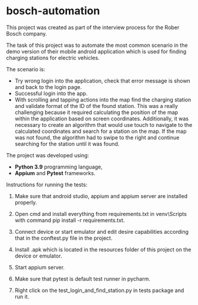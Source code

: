 # bosch-automation
This project was created as part of the interview process for the Rober Bosch company.

The task of this project was to automate the most common scenario in the demo version of their mobile android application
which is used for finding charging stations for electric vehicles.

The scenario is:
- Try wrong login into the application, check that error message is shown and back to the login page.
- Successful login into the app.
- With scrolling and tapping actions into the map find the charging station and validate format of the ID of the found station. 
This was a really challenging because it required calculating the position of the map within the application based on screen coordinates. Additionally, it was necessary to create an algorithm that would use touch to navigate to the calculated coordinates and search for a station on the map. If the map was not found, the algorithm had to swipe to the right and continue searching for the station until it was found.

The project was developed using:
- **Python 3.9** programming language,
- **Appium** and **Pytest** frameworks.

Instructions for running the tests:

1. Make sure that android studio, appium and appium server are installed properly.

2. Open cmd and install everything from requirements.txt in venv\Scripts with command pip install -r requirements.txt.

3. Connect device or start emulator and edit desire capabilities according that in the
conftest.py file in the project.

4. Install .apk which is located in the resources folder of this project on the device or emulator.

5. Start appium server.

6. Make sure that pytest is default test runner in pycharm.

7. Right click on the test_login_and_find_station.py in tests package and run it.
